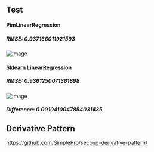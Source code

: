 Test
---------
#### PimLinearRegression
##### RMSE: 0.937166011921593
![image](https://user-images.githubusercontent.com/66504341/107452546-bfa83f00-6b8c-11eb-9514-dd8a74ce32ac.png)

#### Sklearn LinearRegression
##### RMSE: 0.9361250071361898
![image](https://user-images.githubusercontent.com/66504341/107452558-c46cf300-6b8c-11eb-8d44-ebbf67b0ab53.png)

##### Difference: 0.0010410047854031435



Derivative Pattern
----------
https://github.com/SimplePro/second-derivative-pattern/
